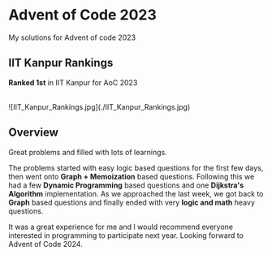 # Advent of Code 2023

My solutions for Advent of code 2023

## IIT Kanpur Rankings

**Ranked 1st** in IIT Kanpur for AoC 2023 

</br>
![IIT_Kanpur_Rankings.jpg](./IIT_Kanpur_Rankings.jpg)

## Overview
Great problems and filled with lots of learnings.

The problems started with easy logic based questions for the first few days, then went onto **Graph + Memoization** based questions. Following this we had a few **Dynamic Programming** based questions and one **Dijkstra's Algorithm** implementation. As we approached the last week, we got back to **Graph** based questions and finally ended with very **logic and math** heavy questions.

It was a great experience for me and I would recommend everyone interested in programming to participate next year. Looking forward to Advent of Code 2024.